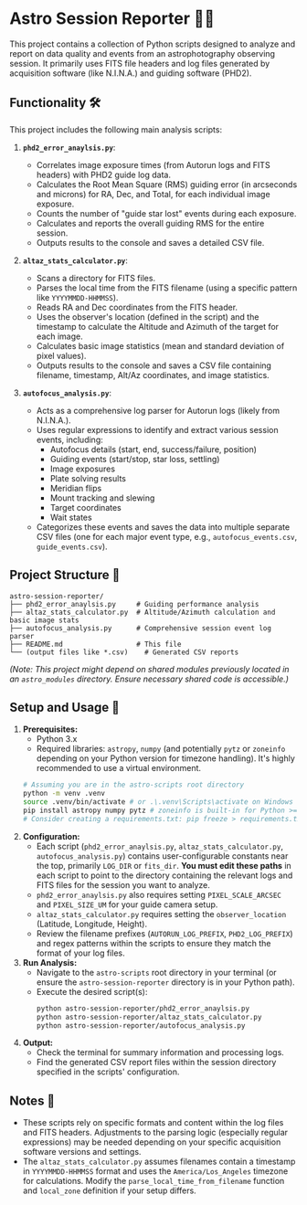 # Astro Session Reporter 🔭📝

This project contains a collection of Python scripts designed to analyze and report on data quality and events from an astrophotography observing session. It primarily uses FITS file headers and log files generated by acquisition software (like N.I.N.A.) and guiding software (PHD2).

## Functionality 🛠️

This project includes the following main analysis scripts:

1.  **`phd2_error_anaylsis.py`**: 
    *   Correlates image exposure times (from Autorun logs and FITS headers) with PHD2 guide log data.
    *   Calculates the Root Mean Square (RMS) guiding error (in arcseconds and microns) for RA, Dec, and Total, for each individual image exposure.
    *   Counts the number of "guide star lost" events during each exposure.
    *   Calculates and reports the overall guiding RMS for the entire session.
    *   Outputs results to the console and saves a detailed CSV file.

2.  **`altaz_stats_calculator.py`**:
    *   Scans a directory for FITS files.
    *   Parses the local time from the FITS filename (using a specific pattern like `YYYYMMDD-HHMMSS`).
    *   Reads RA and Dec coordinates from the FITS header.
    *   Uses the observer's location (defined in the script) and the timestamp to calculate the Altitude and Azimuth of the target for each image.
    *   Calculates basic image statistics (mean and standard deviation of pixel values).
    *   Outputs results to the console and saves a CSV file containing filename, timestamp, Alt/Az coordinates, and image statistics.

3.  **`autofocus_analysis.py`**:
    *   Acts as a comprehensive log parser for Autorun logs (likely from N.I.N.A.).
    *   Uses regular expressions to identify and extract various session events, including:
        *   Autofocus details (start, end, success/failure, position)
        *   Guiding events (start/stop, star loss, settling)
        *   Image exposures
        *   Plate solving results
        *   Meridian flips
        *   Mount tracking and slewing
        *   Target coordinates
        *   Wait states
    *   Categorizes these events and saves the data into multiple separate CSV files (one for each major event type, e.g., `autofocus_events.csv`, `guide_events.csv`).

## Project Structure 📁

```
astro-session-reporter/
├── phd2_error_anaylsis.py     # Guiding performance analysis
├── altaz_stats_calculator.py  # Altitude/Azimuth calculation and basic image stats
├── autofocus_analysis.py      # Comprehensive session event log parser
├── README.md                  # This file
└── (output files like *.csv)    # Generated CSV reports
```

*(Note: This project might depend on shared modules previously located in an `astro_modules` directory. Ensure necessary shared code is accessible.)*

## Setup and Usage 🚀

1.  **Prerequisites:**
    *   Python 3.x
    *   Required libraries: `astropy`, `numpy` (and potentially `pytz` or `zoneinfo` depending on your Python version for timezone handling). It's highly recommended to use a virtual environment.
    ```bash
    # Assuming you are in the astro-scripts root directory
    python -m venv .venv
    source .venv/bin/activate # or .\.venv\Scripts\activate on Windows
    pip install astropy numpy pytz # zoneinfo is built-in for Python >= 3.9
    # Consider creating a requirements.txt: pip freeze > requirements.txt
    ```
2.  **Configuration:**
    *   Each script (`phd2_error_anaylsis.py`, `altaz_stats_calculator.py`, `autofocus_analysis.py`) contains user-configurable constants near the top, primarily `LOG_DIR` or `fits_dir`. **You must edit these paths** in each script to point to the directory containing the relevant logs and FITS files for the session you want to analyze.
    *   `phd2_error_anaylsis.py` also requires setting `PIXEL_SCALE_ARCSEC` and `PIXEL_SIZE_UM` for your guide camera setup.
    *   `altaz_stats_calculator.py` requires setting the `observer_location` (Latitude, Longitude, Height).
    *   Review the filename prefixes (`AUTORUN_LOG_PREFIX`, `PHD2_LOG_PREFIX`) and regex patterns within the scripts to ensure they match the format of your log files.
3.  **Run Analysis:**
    *   Navigate to the `astro-scripts` root directory in your terminal (or ensure the `astro-session-reporter` directory is in your Python path).
    *   Execute the desired script(s):
        ```bash
        python astro-session-reporter/phd2_error_anaylsis.py
        python astro-session-reporter/altaz_stats_calculator.py
        python astro-session-reporter/autofocus_analysis.py
        ```
4.  **Output:**
    *   Check the terminal for summary information and processing logs.
    *   Find the generated CSV report files within the session directory specified in the scripts' configuration.

## Notes 📌

*   These scripts rely on specific formats and content within the log files and FITS headers. Adjustments to the parsing logic (especially regular expressions) may be needed depending on your specific acquisition software versions and settings.
*   The `altaz_stats_calculator.py` assumes filenames contain a timestamp in `YYYYMMDD-HHMMSS` format and uses the `America/Los_Angeles` timezone for calculations. Modify the `parse_local_time_from_filename` function and `local_zone` definition if your setup differs. 